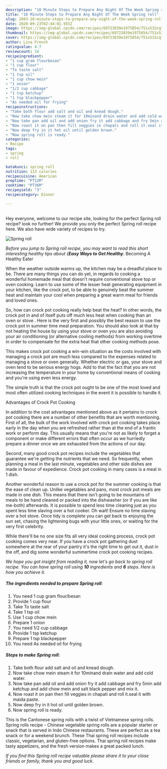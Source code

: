 ```yaml
---
description: "10 Minute Steps to Prepare Any Night Of The Week Spring roll"
title: "10 Minute Steps to Prepare Any Night Of The Week Spring roll"
slug: 2893-10-minute-steps-to-prepare-any-night-of-the-week-spring-roll
date: 2020-09-23T02:44:01.955Z
image: https://img-global.cpcdn.com/recipes/69723839e1975854/751x532cq70/spring-roll-recipe-main-photo.jpg
thumbnail: https://img-global.cpcdn.com/recipes/69723839e1975854/751x532cq70/spring-roll-recipe-main-photo.jpg
cover: https://img-global.cpcdn.com/recipes/69723839e1975854/751x532cq70/spring-roll-recipe-main-photo.jpg
author: Lina French
ratingvalue: 4.7
reviewcount: 14
recipeingredient:
- "1 cup gram flourbesan"
- "1 cup flour"
- "To taste salt"
- "1 tsp oil"
- "1 cup chow mein"
- "1 onion"
- "1/2 cup cabbage"
- "1 tsp ketchup"
- "1 tsp blackpepper"
- "As needed oil for frying"
recipeinstructions:
- "Take both flour add salt and oil and knead dough."
- "Now take chow mein steam it for 10minand drain water and add cold water."
- "Now take pan add oil and add onion fry it add cabbage and fry 5min add ketchup and add chow mein and salt black pepper and mix it."
- "Now roast it on pan then fill veggies in chapati and roll it.seal it with maida paste."
- "Now deep fry in it hot oil until golden brown."
- "Now spring roll is ready."
categories:
- Recipe
tags:
- spring
- roll

katakunci: spring roll 
nutrition: 113 calories
recipecuisine: American
preptime: "PT12M"
cooktime: "PT36M"
recipeyield: "3"
recipecategory: Dinner

---
```

<br>
Hey everyone, welcome to our recipe site, looking for the perfect Spring roll recipe? look no further! We provide you only the perfect Spring roll recipe here. We also have wide variety of recipes to try.
<br>


![Spring roll](https://img-global.cpcdn.com/recipes/69723839e1975854/751x532cq70/spring-roll-recipe-main-photo.jpg)

<i>Before you jump to Spring roll recipe, you may want to read this short interesting healthy tips about {<strong>Easy Ways to Get Healthy</strong>.</i>
Becoming A Healthy Eater


When the weather outside warms up, the kitchen may be a dreadful place to be. There are many things you can do yet, in regards to cooking a wonderful homemade meal that doesn't require conventional stove top or oven cooking. Learn to use some of the lesser heat generating equipment in your kitchen, like the crock pot, to be able to genuinely beat the summer heat and maintain your cool when preparing a great warm meal for friends and loved ones.

So, how can crock pot cooking really help beat the heat? In other words, the crock pot in and of itself puts off much less heat when cooking than an oven or stove . Here is the very first and possibly the best reason to use the crock pot in summer time meal preparation. You should also look at that by not heating the house by using your stove or oven you are also avoiding your air conditioning (or alternative cooling methods) from working overtime in order to compensate for the extra heat that other cooking methods pose.

This makes crock pot cooking a win-win situation as the costs involved with managing a crock pot are much less compared to the expenses related to managing a stove or oven generally. Whether electric or gas, your stove and oven tend to be serious energy hogs. Add to that the fact that you are not increasing the temperature in your home by conventional means of cooking and you're using even less energy.

 The simple truth is that the crock pot ought to be one of the most loved and most often utilized cooking techniques in the event it is possible to handle it.  

Advantages of Crock Pot Cooking

In addition to the cost advantages mentioned above as it pertains to crock pot cooking there are a number of other benefits that are worth mentioning. First of all, the bulk of the work involved with crock pot cooking takes place early in the day when you are refreshed rather than at the end of a frantic work or perform day. This usually means that you're not as likely to forget a component or make different errors that often occur as we hurriedly prepare a dinner once we are exhausted from the actions of our day.

Second, many good crock pot recipes include the vegetables that guarantee we're getting the nutrients that we need. So frequently, when planning a meal in the last minute, vegetables and other side dishes are made in favour of expedience. Crock pot cooking in many cases is a meal in 1 dish.

Another wonderful reason to use a crock pot for the summer cooking is that the ease of clean up.  Unlike vegetables and pans, most crock pot meals are made in one dish. This means that there isn't going to be mountains of meals to be hand cleaned or packed into the dishwasher (or if you are like me-both) afterwards. It is possible to spend less time cleaning just as you spent less time slaving over a hot cooker. Oh wait! Ensure no time slaving over a hot stove. Once tidy is complete you can get back to enjoying the sun set, chasing the lightening bugs with your little ones, or waiting for the very first celebrity.

While there'll be no one size fits all very ideal cooking process, crock pot cooking comes very near. If you have a crock pot gathering dust somewhere at the rear of your pantry it's the right time to get out it, dust in the off, and dig some wonderful summertime crock pot cooking recipes.


<i>We hope you got insight from reading it, now let's go back to spring roll recipe. You can have spring roll using <strong>10</strong> ingredients and <strong>6</strong> steps. Here is how you achieve it.
</i>

##### The ingredients needed to prepare Spring roll:

1. You need 1 cup gram flour/besan
1. Provide 1 cup flour
1. Take To taste salt
1. Take 1 tsp oil
1. Use 1 cup chow mein
1. Prepare 1 onion
1. You need 1/2 cup cabbage
1. Provide 1 tsp ketchup
1. Prepare 1 tsp blackpepper
1. You need As needed oil for frying


##### Steps to make Spring roll:

1. Take both flour add salt and oil and knead dough.
1. Now take chow mein steam it for 10minand drain water and add cold water.
1. Now take pan add oil and add onion fry it add cabbage and fry 5min add ketchup and add chow mein and salt black pepper and mix it.
1. Now roast it on pan then fill veggies in chapati and roll it.seal it with maida paste.
1. Now deep fry in it hot oil until golden brown.
1. Now spring roll is ready.


This is the Cantonese spring rolls with a twist of Vietnamese spring rolls. Spring rolls recipe - Chinese vegetable spring rolls are a popular starter or snack that is served in Indo Chinese restaurants. These are perfect as a tea snack or for a weekend brunch. These Thai spring roll recipes include classic, vegetarian, and gluten-free options. Thai spring roll recipes make tasty appetizers, and the fresh version makes a great packed lunch. 

<i>If you find this Spring roll recipe valuable please share it to your close friends or family, thank you and good luck.</i>
